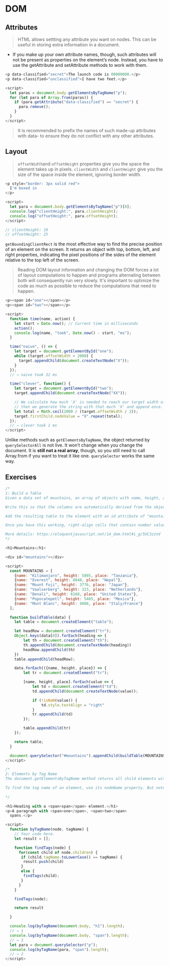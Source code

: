 # DOM

## Attributes

> HTML allows settting any attribute you want on nodes. This can be useful in storing extra information in a document.

- If you make up your own attribute names, though, such attributes will not be present as properties on the element’s node. Instead, you have to use the getAttribute and setAttribute methods to work with them.

```javascript
<p data-classified="secret">The launch code is 00000000.</p>
<p data-classified="unclassified">I have two feet.</p>

<script>
  let paras = document.body.getElementsByTagName("p");
  for (let para of Array.from(paras)) {
    if (para.getAttribute("data-classified") == "secret") {
      para.remove();
    }
  }
</script>
```

> It is recommended to prefix the names of such made-up attributes with data- to ensure they do not conflict with any other attributes.

## Layout

> `offsetWidth`and `offsetHeight` properties give you the space the element takes up in pixels.
> `clientWidth` and `clientHeight` give you the size of the space inside the element, ignoring border width.

```javascript
<p style="border: 3px solid red">
  I'm boxed in
</p>

<script>
  let para = document.body.getElementsByTagName("p")[0];
  console.log("clientHeight:", para.clientHeight);
  console.log("offsetHeight:", para.offsetHeight);
</script>

// clientHeight: 19
// offsetHeight: 25
```

`getBoundingClientRect` is the most effective way to find the precise position of an element on the screen. It returns an object with top, bottom, left, and right properties, indicating the pixel positions of the sides of the element relative to the top left of the screen.

> Reading DOM layout information and changing the DOM forces a lot of layout computations to happen and programs alternating between both will consequently run very slowly. It's important to optimize the code as much as possible to reduce the computations that need to happen.

```javascript
<p><span id="one"></span></p>
<p><span id="two"></span></p>

<script>
  function time(name, action) {
    let start = Date.now(); // Current time in milliseconds
    action();
    console.log(name, "took", Date.now() - start, "ms");
  }

  time("naive", () => {
    let target = document.getElementById("one");
    while (target.offsetWidth < 2000) {
      target.appendChild(document.createTextNode("X"));
    }
  });
  // → naive took 32 ms

  time("clever", function() {
    let target = document.getElementById("two");
    target.appendChild(document.createTextNode("XX"));

    // We calculate how much 'X' is needed to reach our target width of 2000
    // then we generate the string with that much 'X' and append once.
    let total = Math.ceil(2000 / (target.offsetWidth / 2));
    target.firstChild.nodeValue = "X".repeat(total);
  });
  // → clever took 1 ms
</script>
```

Unlike methods such as `getElementsByTagName`, the object returned by `querySelectorAll` is not live. It won’t change when you change the document. It is **still not a real array**, though, so you still need to call Array.from if you want to treat it like one. `querySelector` works the same way.

## Exercises

```javascript
/*
1: Build a Table
Given a data set of mountains, an array of objects with name, height, and place properties, generate the DOM structure for a table that enumerates the objects. It should have one column per key and one row per object, plus a header row with <th> elements at the top, listing the column names.

Write this so that the columns are automatically derived from the objects, by taking the property names of the first object in the data.

Add the resulting table to the element with an id attribute of "mountains" so that it becomes visible in the document.

Once you have this working, right-align cells that contain number values by setting their style.textAlign property to "right".

More details: https://eloquentjavascript.net/14_dom.html#i_g/5UC3zznV
*/

<h1>Mountains</h1>

<div id="mountains"></div>

<script>
  const MOUNTAINS = [
    {name: "Kilimanjaro", height: 5895, place: "Tanzania"},
    {name: "Everest", height: 8848, place: "Nepal"},
    {name: "Mount Fuji", height: 3776, place: "Japan"},
    {name: "Vaalserberg", height: 323, place: "Netherlands"},
    {name: "Denali", height: 6168, place: "United States"},
    {name: "Popocatepetl", height: 5465, place: "Mexico"},
    {name: "Mont Blanc", height: 4808, place: "Italy/France"}
  ];

  function buildTable(data) {
    let table = document.createElement("table");

    let headRow = document.createElement("tr");
    Object.keys(data[0]).forEach(heading => {
        let th = document.createElement("th");
        th.appendChild(document.createTextNode(heading))
        headRow.appendChild(th)
    })
    table.appendChild(headRow);

    data.forEach(({name, height, place}) => {
        let tr = document.createElement("tr");

        [name, height, place].forEach(value => {
            let td = document.createElement("td");
            td.appendChild(document.createTextNode(value));

            if (!isNaN(value)) {
                td.style.textAlign = "right"
            }
            tr.appendChild(td)
        });

        table.appendChild(tr)
    });

    return table;
  }

  document.querySelector("#mountains").appendChild(buildTable(MOUNTAINS))
</script>
```

```javascript
/*
2: Elements by Tag Name
The document.getElementsByTagName method returns all child elements with a given tag name. Implement your own version of this as a function that takes a node and a string (the tag name) as arguments and returns an array containing all descendant element nodes with the given tag name.

To find the tag name of an element, use its nodeName property. But note that this will return the tag name in all uppercase. Use the toLowerCase or toUpperCase string methods to compensate for this.
​
*/

<h1>Heading with a <span>span</span> element.</h1>
<p>A paragraph with <span>one</span>, <span>two</span>
  spans.</p>

<script>
  function byTagName(node, tagName) {
    // Your code here.
    let result = [];

    function findTags(node) {
      for(const child of node.children) {
       if (child.tagName.toLowerCase() == tagName) {
       	result.push(child)
       }
       else {
       	findTags(child);
       }
      }
    }

	findTags(node);

    return result

  }

  console.log(byTagName(document.body, "h1").length);
  // → 1
  console.log(byTagName(document.body, "span").length);
  // → 3
  let para = document.querySelector("p");
  console.log(byTagName(para, "span").length);
  // → 2
</script>
```
